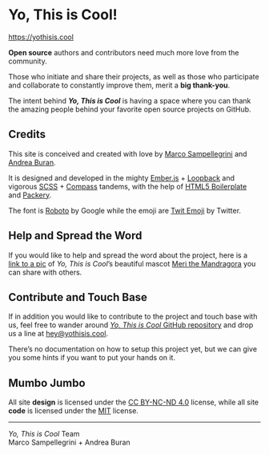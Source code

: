 # Yo, This is Cool!

https://yothisis.cool

**Open source** authors and contributors need much more love from the community.

Those who initiate and share their projects, as well as those who participate and collaborate to constantly improve them, merit a **big thank-you**.

The intent behind ***Yo, This is Cool*** is having a space where you can thank the amazing people behind your favorite open source projects on GitHub.

## Credits

This site is conceived and created with love by [Marco Sampellegrini](http://github.com/alpacaaa "Marco Sampellegrini on GitHub") and [Andrea Buran](http://www.andreaburan.com "Andrea Buran’s Sitefolio").

It is designed and developed in the mighty [Ember.js](http://emberjs.com/) + [Loopback](http://loopback.io/) and vigorous [SCSS](http://sass-lang.com/) + [Compass](http://compass-style.org/) tandems, with the help of [HTML5 Boilerplate](http://html5boilerplate.com/) and [Packery](http://packery.metafizzy.co/).

The font is [Roboto](http://www.google.com/fonts/specimen/Roboto) by Google while the emoji are [Twit Emoji](http://twitter.github.io/twemoji/) by Twitter.

## Help and Spread the Word

If you would like to help and spread the word about the project, here is a [link to a pic](https://yothisis.cool/yothisiscool.png "Pic of Meri the Mandragora") of *Yo, This is Cool*’s beautiful mascot [Meri the Mandragora](http://en.wikipedia.org/wiki/Mandragora_officinarum "Mandragora on Wikipedia") you can share with others.

## Contribute and Touch Base

If in addition you would like to contribute to the project and touch base with us, feel free to wander around <a href="https://github.com/alpacaaa/dude" target="_blank" title="Yo, This is Cool GitHub repository"><em>Yo, This is Cool</em> GitHub repository</a> and drop us a line at <a href="mailto:hey@yothisis.cool" target="_blank">hey@yothisis.cool</a>.

There’s no documentation on how to setup this project yet, but we can give you some hints if you want to put your hands on it.

## Mumbo Jumbo

All site **design** is licensed under the [CC BY-NC-ND 4.0](https://creativecommons.org/licenses/by-nc-nd/4.0/ "Creative Commons license") license, while all site **code** is licensed under the [MIT](https://github.com/alpacaaa/dude/blob/master/LICENSE.md "Yo, This is Cool’s MIT license") license.

***

*Yo, This is Cool* Team  
Marco Sampellegrini + Andrea Buran
